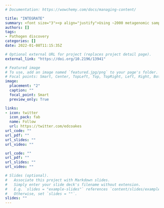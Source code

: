 ```yaml
---
# Documentation: https://wowchemy.com/docs/managing-content/

title: "INTEGRATE"
summary: <font size="3"><p align="justify">Using ~2000 metagenomic samples collected from cases of diarrhoea, we aim to to investigate the overlap of diagnostics achieved by metagenomic sequencing, culturing and molecular (PCR) methodologies, for known pathogens. We also aim to identify novel pathogens where conventional gastrointestinal species of interest are not detected.</p></font>
authors: []
tags: 
- Pathogen discovery
categories: []
date: 2022-01-08T11:15:35Z

# Optional external URL for project (replaces project detail page).
external_link: "https://doi.org/10.2196/13941"

# Featured image
# To use, add an image named `featured.jpg/png` to your page's folder.
# Focal points: Smart, Center, TopLeft, Top, TopRight, Left, Right, BottomLeft, Bottom, BottomRight.
image:
  placement: "2"
  caption: ""
  focal_point: Smart
  preview_only: True

links:
- icon: twitter
  icon_pack: fab
  name: Follow
  url: https://twitter.com/edcoakes
url_code: ""
url_pdf: ""
url_slides: ""
url_video: ""

url_code: ""
url_pdf: ""
url_slides: ""
url_video: ""

# Slides (optional).
#   Associate this project with Markdown slides.
#   Simply enter your slide deck's filename without extension.
#   E.g. `slides = "example-slides"` references `content/slides/example-slides.md`.
#   Otherwise, set `slides = ""`.
slides: ""
---
```


